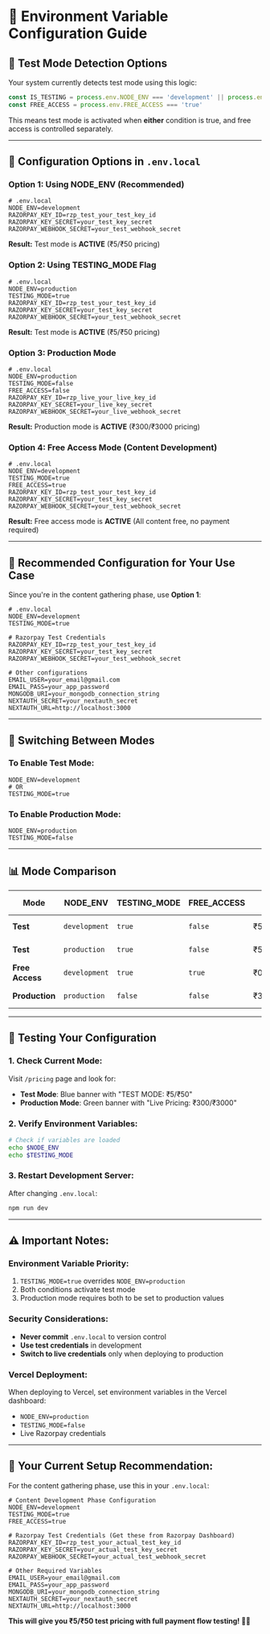 # 🔧 Environment Variable Configuration Guide

## 🎯 **Test Mode Detection Options**

Your system currently detects test mode using this logic:
```typescript
const IS_TESTING = process.env.NODE_ENV === 'development' || process.env.TESTING_MODE === 'true'
const FREE_ACCESS = process.env.FREE_ACCESS === 'true'
```

This means test mode is activated when **either** condition is true, and free access is controlled separately.

---

## 📝 **Configuration Options in `.env.local`**

### **Option 1: Using NODE_ENV (Recommended)**
```env
# .env.local
NODE_ENV=development
RAZORPAY_KEY_ID=rzp_test_your_test_key_id
RAZORPAY_KEY_SECRET=your_test_key_secret
RAZORPAY_WEBHOOK_SECRET=your_test_webhook_secret
```

**Result:** Test mode is **ACTIVE** (₹5/₹50 pricing)

### **Option 2: Using TESTING_MODE Flag**
```env
# .env.local
NODE_ENV=production
TESTING_MODE=true
RAZORPAY_KEY_ID=rzp_test_your_test_key_id
RAZORPAY_KEY_SECRET=your_test_key_secret
RAZORPAY_WEBHOOK_SECRET=your_test_webhook_secret
```

**Result:** Test mode is **ACTIVE** (₹5/₹50 pricing)

### **Option 3: Production Mode**
```env
# .env.local
NODE_ENV=production
TESTING_MODE=false
FREE_ACCESS=false
RAZORPAY_KEY_ID=rzp_live_your_live_key_id
RAZORPAY_KEY_SECRET=your_live_key_secret
RAZORPAY_WEBHOOK_SECRET=your_live_webhook_secret
```

**Result:** Production mode is **ACTIVE** (₹300/₹3000 pricing)

### **Option 4: Free Access Mode (Content Development)**
```env
# .env.local
NODE_ENV=development
TESTING_MODE=true
FREE_ACCESS=true
RAZORPAY_KEY_ID=rzp_test_your_test_key_id
RAZORPAY_KEY_SECRET=your_test_key_secret
RAZORPAY_WEBHOOK_SECRET=your_test_webhook_secret
```

**Result:** Free access mode is **ACTIVE** (All content free, no payment required)

---

## 🎯 **Recommended Configuration for Your Use Case**

Since you're in the content gathering phase, use **Option 1**:

```env
# .env.local
NODE_ENV=development
TESTING_MODE=true

# Razorpay Test Credentials
RAZORPAY_KEY_ID=rzp_test_your_test_key_id
RAZORPAY_KEY_SECRET=your_test_key_secret
RAZORPAY_WEBHOOK_SECRET=your_test_webhook_secret

# Other configurations
EMAIL_USER=your_email@gmail.com
EMAIL_PASS=your_app_password
MONGODB_URI=your_mongodb_connection_string
NEXTAUTH_SECRET=your_nextauth_secret
NEXTAUTH_URL=http://localhost:3000
```

---

## 🔄 **Switching Between Modes**

### **To Enable Test Mode:**
```env
NODE_ENV=development
# OR
TESTING_MODE=true
```

### **To Enable Production Mode:**
```env
NODE_ENV=production
TESTING_MODE=false
```

---

## 📊 **Mode Comparison**

| Mode | NODE_ENV | TESTING_MODE | FREE_ACCESS | Pricing | Razorpay Mode | Content Access |
|------|----------|--------------|-------------|---------|---------------|----------------|
| **Test** | `development` | `true` | `false` | ₹5/₹50 | Test | Payment Required |
| **Test** | `production` | `true` | `false` | ₹5/₹50 | Test | Payment Required |
| **Free Access** | `development` | `true` | `true` | ₹0/₹0 | Test | Free for All |
| **Production** | `production` | `false` | `false` | ₹300/₹3000 | Live | Payment Required |

---

## 🧪 **Testing Your Configuration**

### **1. Check Current Mode:**
Visit `/pricing` page and look for:
- **Test Mode**: Blue banner with "TEST MODE: ₹5/₹50"
- **Production Mode**: Green banner with "Live Pricing: ₹300/₹3000"

### **2. Verify Environment Variables:**
```bash
# Check if variables are loaded
echo $NODE_ENV
echo $TESTING_MODE
```

### **3. Restart Development Server:**
After changing `.env.local`:
```bash
npm run dev
```

---

## ⚠️ **Important Notes:**

### **Environment Variable Priority:**
1. `TESTING_MODE=true` overrides `NODE_ENV=production`
2. Both conditions activate test mode
3. Production mode requires both to be set to production values

### **Security Considerations:**
- **Never commit** `.env.local` to version control
- **Use test credentials** in development
- **Switch to live credentials** only when deploying to production

### **Vercel Deployment:**
When deploying to Vercel, set environment variables in the Vercel dashboard:
- `NODE_ENV=production`
- `TESTING_MODE=false`
- Live Razorpay credentials

---

## 🎯 **Your Current Setup Recommendation:**

For the content gathering phase, use this in your `.env.local`:

```env
# Content Development Phase Configuration
NODE_ENV=development
TESTING_MODE=true
FREE_ACCESS=true

# Razorpay Test Credentials (Get these from Razorpay Dashboard)
RAZORPAY_KEY_ID=rzp_test_your_actual_test_key_id
RAZORPAY_KEY_SECRET=your_actual_test_key_secret
RAZORPAY_WEBHOOK_SECRET=your_actual_test_webhook_secret

# Other Required Variables
EMAIL_USER=your_email@gmail.com
EMAIL_PASS=your_app_password
MONGODB_URI=your_mongodb_connection_string
NEXTAUTH_SECRET=your_nextauth_secret
NEXTAUTH_URL=http://localhost:3000
```

**This will give you ₹5/₹50 test pricing with full payment flow testing! 🧪✨**
